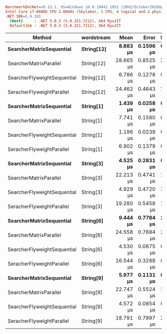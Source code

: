 ``` ini

BenchmarkDotNet=v0.13.1, OS=Windows 10.0.19042.1052 (20H2/October2020Update)
Intel Core i7-6600U CPU 2.60GHz (Skylake), 1 CPU, 4 logical and 2 physical cores
.NET SDK=5.0.101
  [Host]     : .NET 5.0.3 (5.0.321.7212), X64 RyuJIT
  DefaultJob : .NET 5.0.3 (5.0.321.7212), X64 RyuJIT


```
|                      Method | wordstream |      Mean |     Error |    StdDev |    Median |  Gen 0 | Allocated |
|---------------------------- |----------- |----------:|----------:|----------:|----------:|-------:|----------:|
|    **SearcherMatrixSequential** | **String[12]** |  **8.883 μs** | **0.1596 μs** | **0.2185 μs** |  **8.845 μs** | **5.1575** |     **11 KB** |
|      SearcherMatrixParallel | String[12] | 28.665 μs | 0.8525 μs | 2.4596 μs | 27.937 μs | 8.4839 |     17 KB |
| SearcherFlyweightSequential | String[12] |  6.786 μs | 0.1278 μs | 0.1195 μs |  6.751 μs | 2.6779 |      5 KB |
|   SeracherFlyweightParallel | String[12] | 24.462 μs | 0.4643 μs | 1.0762 μs | 24.260 μs | 5.9204 |     12 KB |
|    **SearcherMatrixSequential** |  **String[1]** |  **1.439 μs** | **0.0258 μs** | **0.0229 μs** |  **1.436 μs** | **0.8869** |      **2 KB** |
|      SearcherMatrixParallel |  String[1] |  7.741 μs | 0.1580 μs | 0.4559 μs |  7.655 μs | 2.0447 |      4 KB |
| SearcherFlyweightSequential |  String[1] |  1.196 μs | 0.0239 μs | 0.0461 μs |  1.183 μs | 0.5760 |      1 KB |
|   SeracherFlyweightParallel |  String[1] |  6.902 μs | 0.1379 μs | 0.3935 μs |  6.824 μs | 1.6632 |      3 KB |
|    **SearcherMatrixSequential** |  **String[3]** |  **4.525 μs** | **0.2831 μs** | **0.7749 μs** |  **4.157 μs** | **2.3956** |      **5 KB** |
|      SearcherMatrixParallel |  String[3] | 22.213 μs | 0.4741 μs | 1.3980 μs | 22.206 μs | 4.3335 |      9 KB |
| SearcherFlyweightSequential |  String[3] |  4.929 μs | 0.4720 μs | 1.3918 μs |  4.667 μs | 1.0910 |      2 KB |
|   SeracherFlyweightParallel |  String[3] | 19.280 μs | 0.5458 μs | 1.6006 μs | 19.463 μs | 2.9907 |      6 KB |
|    **SearcherMatrixSequential** |  **String[6]** |  **9.444 μs** | **0.7784 μs** | **2.2950 μs** |  **9.567 μs** | **3.3112** |      **7 KB** |
|      SearcherMatrixParallel |  String[6] | 24.558 μs | 0.7684 μs | 2.2657 μs | 24.310 μs | 5.7983 |     12 KB |
| SearcherFlyweightSequential |  String[6] |  4.530 μs | 0.0875 μs | 0.1255 μs |  4.501 μs | 1.6251 |      3 KB |
|   SeracherFlyweightParallel |  String[6] | 16.544 μs | 0.3288 μs | 0.3075 μs | 16.485 μs | 4.0131 |      8 KB |
|    **SearcherMatrixSequential** |  **String[9]** |  **5.977 μs** | **0.1131 μs** | **0.0883 μs** |  **5.958 μs** | **3.5629** |      **7 KB** |
|      SearcherMatrixParallel |  String[9] | 22.747 μs | 0.5524 μs | 1.5848 μs | 22.458 μs | 5.8899 |     12 KB |
| SearcherFlyweightSequential |  String[9] |  4.572 μs | 0.0854 μs | 0.0713 μs |  4.544 μs | 1.8768 |      4 KB |
|   SeracherFlyweightParallel |  String[9] | 18.791 μs | 0.7997 μs | 2.3200 μs | 18.200 μs | 4.1199 |      8 KB |
